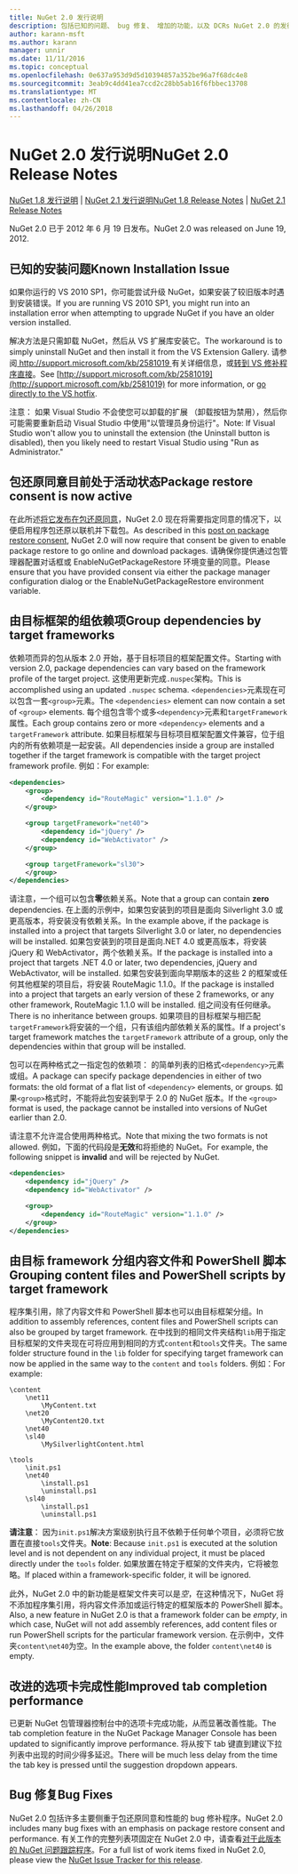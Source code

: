 ```yaml
---
title: NuGet 2.0 发行说明
description: 包括已知的问题、 bug 修复、 增加的功能，以及 DCRs NuGet 2.0 的发行说明。
author: karann-msft
ms.author: karann
manager: unnir
ms.date: 11/11/2016
ms.topic: conceptual
ms.openlocfilehash: 0e637a953d9d5d10394857a352be96a7f68dc4e8
ms.sourcegitcommit: 3eab9c4dd41ea7ccd2c28bb5ab16f6fbbec13708
ms.translationtype: MT
ms.contentlocale: zh-CN
ms.lasthandoff: 04/26/2018
---
```

# <a name="nuget-20-release-notes"></a><span data-ttu-id="e2747-103">NuGet 2.0 发行说明</span><span class="sxs-lookup"><span data-stu-id="e2747-103">NuGet 2.0 Release Notes</span></span>

<span data-ttu-id="e2747-104">[NuGet 1.8 发行说明](../release-notes/nuget-1.8.md) | [NuGet 2.1 发行说明](../release-notes/nuget-2.1.md)</span><span class="sxs-lookup"><span data-stu-id="e2747-104">[NuGet 1.8 Release Notes](../release-notes/nuget-1.8.md) | [NuGet 2.1 Release Notes](../release-notes/nuget-2.1.md)</span></span>

<span data-ttu-id="e2747-105">NuGet 2.0 已于 2012 年 6 月 19 日发布。</span><span class="sxs-lookup"><span data-stu-id="e2747-105">NuGet 2.0 was released on June 19, 2012.</span></span>

## <a name="known-installation-issue"></a><span data-ttu-id="e2747-106">已知的安装问题</span><span class="sxs-lookup"><span data-stu-id="e2747-106">Known Installation Issue</span></span>
<span data-ttu-id="e2747-107">如果你运行的 VS 2010 SP1，你可能尝试升级 NuGet，如果安装了较旧版本时遇到安装错误。</span><span class="sxs-lookup"><span data-stu-id="e2747-107">If you are running VS 2010 SP1, you might run into an installation error when attempting to upgrade NuGet if you have an older version installed.</span></span>

<span data-ttu-id="e2747-108">解决方法是只需卸载 NuGet，然后从 VS 扩展库安装它。</span><span class="sxs-lookup"><span data-stu-id="e2747-108">The workaround is to simply uninstall NuGet and then install it from the VS Extension Gallery.</span></span>  <span data-ttu-id="e2747-109">请参阅[ http://support.microsoft.com/kb/2581019 ](http://support.microsoft.com/kb/2581019)有关详细信息，或[转到 VS 修补程序直接](http://bit.ly/vsixcertfix)。</span><span class="sxs-lookup"><span data-stu-id="e2747-109">See [http://support.microsoft.com/kb/2581019](http://support.microsoft.com/kb/2581019) for more information, or [go directly to the VS hotfix](http://bit.ly/vsixcertfix).</span></span>

<span data-ttu-id="e2747-110">注意： 如果 Visual Studio 不会使您可以卸载的扩展 （卸载按钮为禁用），然后你可能需要重新启动 Visual Studio 中使用"以管理员身份运行"。</span><span class="sxs-lookup"><span data-stu-id="e2747-110">Note: If Visual Studio won't allow you to uninstall the extension (the Uninstall button is disabled), then you likely need to restart Visual Studio using "Run as Administrator."</span></span>

## <a name="package-restore-consent-is-now-active"></a><span data-ttu-id="e2747-111">包还原同意目前处于活动状态</span><span class="sxs-lookup"><span data-stu-id="e2747-111">Package restore consent is now active</span></span>

<span data-ttu-id="e2747-112">在此所述[将它发布在包还原同意](http://blog.nuget.org/20120518/package-restore-and-consent.html)，NuGet 2.0 现在将需要指定同意的情况下，以便启用程序包还原以联机并下载包。</span><span class="sxs-lookup"><span data-stu-id="e2747-112">As described in this [post on package restore consent](http://blog.nuget.org/20120518/package-restore-and-consent.html), NuGet 2.0 will now require that consent be given to enable package restore to go online and download packages.</span></span> <span data-ttu-id="e2747-113">请确保你提供通过包管理器配置对话框或 EnableNuGetPackageRestore 环境变量的同意。</span><span class="sxs-lookup"><span data-stu-id="e2747-113">Please ensure that you have provided consent via either the package manager configuration dialog or the EnableNuGetPackageRestore environment variable.</span></span>

## <a name="group-dependencies-by-target-frameworks"></a><span data-ttu-id="e2747-114">由目标框架的组依赖项</span><span class="sxs-lookup"><span data-stu-id="e2747-114">Group dependencies by target frameworks</span></span>

<span data-ttu-id="e2747-115">依赖项而异的包从版本 2.0 开始，基于目标项目的框架配置文件。</span><span class="sxs-lookup"><span data-stu-id="e2747-115">Starting with version 2.0, package dependencies can vary based on the framework profile of the target project.</span></span> <span data-ttu-id="e2747-116">这使用更新完成`.nuspec`架构。</span><span class="sxs-lookup"><span data-stu-id="e2747-116">This is accomplished using an updated `.nuspec` schema.</span></span> <span data-ttu-id="e2747-117">`<dependencies>`元素现在可以包含一套`<group>`元素。</span><span class="sxs-lookup"><span data-stu-id="e2747-117">The `<dependencies>` element can now contain a set of `<group>` elements.</span></span> <span data-ttu-id="e2747-118">每个组包含零个或多`<dependency>`元素和`targetFramework`属性。</span><span class="sxs-lookup"><span data-stu-id="e2747-118">Each group contains zero or more `<dependency>` elements and a `targetFramework` attribute.</span></span> <span data-ttu-id="e2747-119">如果目标框架与目标项目框架配置文件兼容，位于组内的所有依赖项是一起安装。</span><span class="sxs-lookup"><span data-stu-id="e2747-119">All dependencies inside a group are installed together if the target framework is compatible with the target project framework profile.</span></span> <span data-ttu-id="e2747-120">例如：</span><span class="sxs-lookup"><span data-stu-id="e2747-120">For example:</span></span>

```xml
<dependencies>
    <group>
        <dependency id="RouteMagic" version="1.1.0" />
    </group>

    <group targetFramework="net40">
        <dependency id="jQuery" />
        <dependency id="WebActivator" />
    </group>

    <group targetFramework="sl30">
    </group>
</dependencies>
```

<span data-ttu-id="e2747-121">请注意，一个组可以包含**零**依赖关系。</span><span class="sxs-lookup"><span data-stu-id="e2747-121">Note that a group can contain **zero** dependencies.</span></span> <span data-ttu-id="e2747-122">在上面的示例中，如果包安装到的项目是面向 Silverlight 3.0 或更高版本，将安装没有依赖关系。</span><span class="sxs-lookup"><span data-stu-id="e2747-122">In the example above, if the package is installed into a project that targets Silverlight 3.0 or later, no dependencies will be installed.</span></span> <span data-ttu-id="e2747-123">如果包安装到的项目是面向.NET 4.0 或更高版本，将安装 jQuery 和 WebActivator，两个依赖关系。</span><span class="sxs-lookup"><span data-stu-id="e2747-123">If the package is installed into a project that targets .NET 4.0 or later, two dependencies, jQuery and WebActivator, will be installed.</span></span>  <span data-ttu-id="e2747-124">如果包安装到面向早期版本的这些 2 的框架或任何其他框架的项目后，将安装 RouteMagic 1.1.0。</span><span class="sxs-lookup"><span data-stu-id="e2747-124">If the package is installed into a project that targets an early version of these 2 frameworks, or any other framework, RouteMagic 1.1.0 will be installed.</span></span> <span data-ttu-id="e2747-125">组之间没有任何继承。</span><span class="sxs-lookup"><span data-stu-id="e2747-125">There is no inheritance between groups.</span></span> <span data-ttu-id="e2747-126">如果项目的目标框架与相匹配`targetFramework`将安装的一个组，只有该组内部依赖关系的属性。</span><span class="sxs-lookup"><span data-stu-id="e2747-126">If a project's target framework matches the `targetFramework` attribute of a group, only the dependencies within that group will be installed.</span></span>

<span data-ttu-id="e2747-127">包可以在两种格式之一指定包的依赖项： 的简单列表的旧格式`<dependency>`元素或组。</span><span class="sxs-lookup"><span data-stu-id="e2747-127">A package can specify package dependencies in either of two formats: the old format of a flat list of `<dependency>` elements, or groups.</span></span> <span data-ttu-id="e2747-128">如果`<group>`格式时，不能将此包安装到早于 2.0 的 NuGet 版本。</span><span class="sxs-lookup"><span data-stu-id="e2747-128">If the `<group>` format is used, the package cannot be installed into versions of NuGet earlier than 2.0.</span></span>

<span data-ttu-id="e2747-129">请注意不允许混合使用两种格式。</span><span class="sxs-lookup"><span data-stu-id="e2747-129">Note that mixing the two formats is not allowed.</span></span> <span data-ttu-id="e2747-130">例如，下面的代码段是**无效**和将拒绝的 NuGet。</span><span class="sxs-lookup"><span data-stu-id="e2747-130">For example, the following snippet is **invalid** and will be rejected by NuGet.</span></span>

```xml
<dependencies>
    <dependency id="jQuery" />
    <dependency id="WebActivator" />

    <group>
        <dependency id="RouteMagic" version="1.1.0" />
    </group>
</dependencies>
```

## <a name="grouping-content-files-and-powershell-scripts-by-target-framework"></a><span data-ttu-id="e2747-131">由目标 framework 分组内容文件和 PowerShell 脚本</span><span class="sxs-lookup"><span data-stu-id="e2747-131">Grouping content files and PowerShell scripts by target framework</span></span>

<span data-ttu-id="e2747-132">程序集引用，除了内容文件和 PowerShell 脚本也可以由目标框架分组。</span><span class="sxs-lookup"><span data-stu-id="e2747-132">In addition to assembly references, content files and PowerShell scripts can also be grouped by target framework.</span></span> <span data-ttu-id="e2747-133">在中找到的相同文件夹结构`lib`用于指定目标框架的文件夹现在可将应用到相同的方式`content`和`tools`文件夹。</span><span class="sxs-lookup"><span data-stu-id="e2747-133">The same folder structure found in the `lib` folder for specifying target framework can  now be applied in the same way to the `content` and `tools` folders.</span></span> <span data-ttu-id="e2747-134">例如：</span><span class="sxs-lookup"><span data-stu-id="e2747-134">For example:</span></span>

    \content
        \net11
            \MyContent.txt
        \net20
            \MyContent20.txt
        \net40
        \sl40
            \MySilverlightContent.html

    \tools
        \init.ps1
        \net40
            \install.ps1
            \uninstall.ps1
        \sl40
            \install.ps1
            \uninstall.ps1

<span data-ttu-id="e2747-135">**请注意**： 因为`init.ps1`解决方案级别执行且不依赖于任何单个项目，必须将它放置在直接`tools`文件夹。</span><span class="sxs-lookup"><span data-stu-id="e2747-135">**Note**: Because `init.ps1` is executed at the solution level and is not dependent on any individual project, it must be placed directly under the `tools` folder.</span></span> <span data-ttu-id="e2747-136">如果放置在特定于框架的文件夹内，它将被忽略。</span><span class="sxs-lookup"><span data-stu-id="e2747-136">If placed within a framework-specific folder, it will be ignored.</span></span>

<span data-ttu-id="e2747-137">此外，NuGet 2.0 中的新功能是框架文件夹可以是*空*，在这种情况下，NuGet 将不添加程序集引用，将内容文件添加或运行特定的框架版本的 PowerShell 脚本。</span><span class="sxs-lookup"><span data-stu-id="e2747-137">Also, a new feature in NuGet 2.0 is that a framework folder can be *empty*, in which case, NuGet will not add assembly references, add content files or run  PowerShell scripts for the particular framework version.</span></span> <span data-ttu-id="e2747-138">在示例中，文件夹`content\net40`为空。</span><span class="sxs-lookup"><span data-stu-id="e2747-138">In the example above, the folder `content\net40` is empty.</span></span>

## <a name="improved-tab-completion-performance"></a><span data-ttu-id="e2747-139">改进的选项卡完成性能</span><span class="sxs-lookup"><span data-stu-id="e2747-139">Improved tab completion performance</span></span>
<span data-ttu-id="e2747-140">已更新 NuGet 包管理器控制台中的选项卡完成功能，从而显著改善性能。</span><span class="sxs-lookup"><span data-stu-id="e2747-140">The tab completion feature in the NuGet Package Manager Console has been updated to significantly improve performance.</span></span> <span data-ttu-id="e2747-141">将从按下 tab 键直到建议下拉列表中出现的时间少得多延迟。</span><span class="sxs-lookup"><span data-stu-id="e2747-141">There will be much less delay from the time the tab key is pressed until the suggestion dropdown appears.</span></span>

## <a name="bug-fixes"></a><span data-ttu-id="e2747-142">Bug 修复</span><span class="sxs-lookup"><span data-stu-id="e2747-142">Bug Fixes</span></span>
<span data-ttu-id="e2747-143">NuGet 2.0 包括许多主要侧重于包还原同意和性能的 bug 修补程序。</span><span class="sxs-lookup"><span data-stu-id="e2747-143">NuGet 2.0 includes many bug fixes with an emphasis on package restore consent and performance.</span></span>
<span data-ttu-id="e2747-144">有关工作的完整列表项固定在 NuGet 2.0 中，请查看[对于此版本的 NuGet 问题跟踪程序](http://nuget.codeplex.com/workitem/list/advanced?keyword=&status=Closed&type=All&priority=All&release=NuGet%202.0&assignedTo=All&component=All&sortField=Votes&sortDirection=Descending&page=0)。</span><span class="sxs-lookup"><span data-stu-id="e2747-144">For a full list of work items fixed in NuGet 2.0, please view the [NuGet Issue Tracker for this release](http://nuget.codeplex.com/workitem/list/advanced?keyword=&status=Closed&type=All&priority=All&release=NuGet%202.0&assignedTo=All&component=All&sortField=Votes&sortDirection=Descending&page=0).</span></span>
